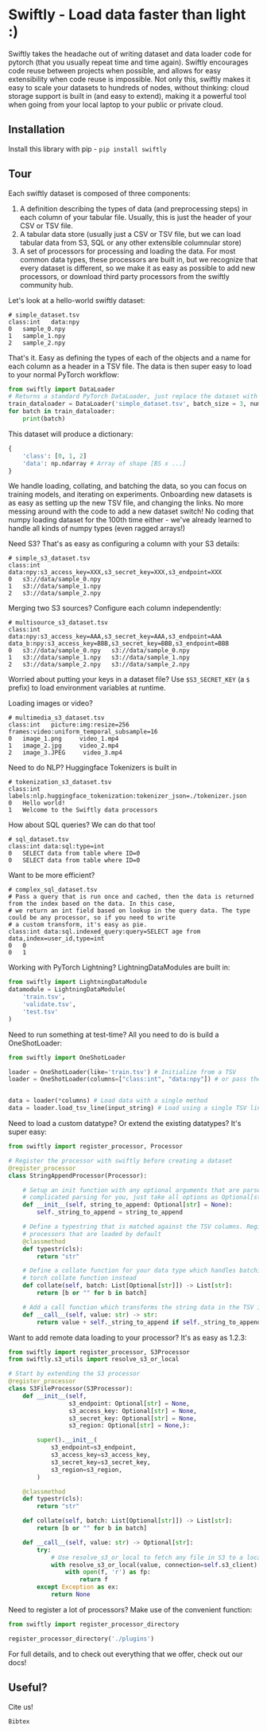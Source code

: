 # Swiftly - Load data faster than light :)

Swiftly takes the headache out of writing dataset and data loader code for pytorch (that you usually repeat time and
time again). Swiftly encourages code reuse between projects when possible, and allows for easy extensibility when code
reuse is impossible. Not only this, swiftly makes it easy to scale your datasets to hundreds of nodes, without thinking:
cloud storage support is built in (and easy to extend), making it a powerful tool when going from your local laptop to
your public or private cloud.

## Installation

Install this library with pip - `pip install swiftly`

## Tour

Each swiftly dataset is composed of three components:
1. A definition describing the types of data (and preprocessing steps) in each column of your tabular file. Usually,
    this is just the header of your CSV or TSV file.
2. A tabular data store (usually just a CSV or TSV file, but we can load tabular data from S3, SQL or any other
    extensible columnular store)
3. A set of processors for processing and loading the data. For most common data types, these processors are built in,
    but we recognize that every dataset is different, so we make it as easy as possible to add new processors, or
    download third party processors from the swiftly community hub.


Let's look at a hello-world swiftly dataset:
```tsv
# simple_dataset.tsv
class:int   data:npy
0   sample_0.npy
1   sample_1.npy
2   sample_2.npy
```

That's it. Easy as defining the types of each of the objects and a name for each column as a header in a TSV file. The
data is then super easy to load to your normal PyTorch workflow:
```py
from swiftly import DataLoader
# Returns a standard PyTorch DataLoader, just replace the dataset with the TSV file!
train_dataloader = DataLoader('simple_dataset.tsv', batch_size = 3, num_workers=12)
for batch in train_dataloader:
    print(batch)
```

This dataset will produce a dictionary:
```py
{
    'class': [0, 1, 2]
    'data': np.ndarray # Array of shape [BS x ...]
}
```

We handle loading, collating, and batching the data, so you can focus on training models, and iterating on experiments.
Onboarding new datasets is as easy as setting up the new TSV file, and changing the links. No more messing around with
the code to add a new dataset switch! No coding that numpy loading dataset for the 100th time either - we've already
learned to handle all kinds of numpy types (even ragged arrays!)

Need S3? That's as easy as configuring a column with your S3 details:
```
# simple_s3_dataset.tsv
class:int   data:npy:s3_access_key=XXX,s3_secret_key=XXX,s3_endpoint=XXX
0   s3://data/sample_0.npy
1   s3://data/sample_1.npy
2   s3://data/sample_2.npy
```

Merging two S3 sources? Configure each column independently:
```
# multisource_s3_dataset.tsv
class:int   data:npy:s3_access_key=AAA,s3_secret_key=AAA,s3_endpoint=AAA    data_b:npy:s3_access_key=BBB,s3_secret_key=BBB,s3_endpoint=BBB
0   s3://data/sample_0.npy   s3://data/sample_0.npy
1   s3://data/sample_1.npy   s3://data/sample_1.npy
2   s3://data/sample_2.npy   s3://data/sample_2.npy
```

Worried about putting your keys in a dataset file? Use `$S3_SECRET_KEY` (a `$` prefix) to load environment variables at
runtime.

Loading images or video?
```
# multimedia_s3_dataset.tsv
class:int   picture:img:resize=256  frames:video:uniform_temporal_subsample=16
0   image_1.png     video_1.mp4
1   image_2.jpg     video_2.mp4
2   image_3.JPEG     video_3.mp4
```

Need to do NLP? Huggingface Tokenizers is built in
```
# tokenization_s3_dataset.tsv
class:int   labels:nlp.huggingface_tokenization:tokenizer_json=./tokenizer.json
0   Hello world!
1   Welcome to the Swiftly data processors
```

How about SQL queries? We can do that too!
```
# sql_dataset.tsv
class:int data:sql:type=int
0   SELECT data from table where ID=0
0   SELECT data from table where ID=0
```

Want to be more efficient?
```
# complex_sql_dataset.tsv
# Pass a query that is run once and cached, then the data is returned from the index based on the data. In this case,
# we return an int field based on lookup in the query data. The type could be any processor, so if you need to write
# a custom transform, it's easy as pie.
class:int data:sql.indexed_query:query=SELECT age from data,index=user_id,type=int
0   0
0   1
```


Working with PyTorch Lightning? LightningDataModules are built in:
```py
from swiftly import LightningDataModule
datamodule = LightningDataModule(
    'train.tsv',
    'validate.tsv',
    'test.tsv'
)
```

Need to run something at test-time? All you need to do is build a OneShotLoader:
```py
from swiftly import OneShotLoader

loader = OneShotLoader(like='train.tsv') # Initialize from a TSV
loader = OneShotLoader(columns=["class:int", "data:npy"]) # or pass the columns directly!


data = loader(*columns) # Load data with a single method
data = loader.load_tsv_line(input_string) # Load using a single TSV line
```

Need to load a custom datatype? Or extend the existing datatypes? It's super easy:
```py
from swiftly import register_processor, Processor

# Register the processor with swiftly before creating a dataset
@register_processor
class StringAppendProcessor(Processor):

    # Setup an init function with any optional arguments that are parsed from the column. We handle all of the
    # complicated parsing for you, just take all options as Optional[str] arguments!
    def __init__(self, string_to_append: Optional[str] = None):
        self._string_to_append = string_to_append

    # Define a typestring that is matched against the TSV columns. Registered processors take precidence over
    # processors that are loaded by default
    @classmethod
    def typestr(cls):
        return "str"

    # Define a collate function for your data type which handles batching. If this is missing, we use the standard
    # torch collate function instead
    def collate(self, batch: List[Optional[str]]) -> List[str]:
        return [b or "" for b in batch]

    # Add a call function which transforms the string data in the TSV into a single data sample.
    def __call__(self, value: str) -> str:
        return value + self._string_to_append if self._string_to_append else ""
```

Want to add remote data loading to your processor? It's as easy as 1.2.3:
```py
from swiftly import register_processor, S3Processor
from swiftly.s3_utils import resolve_s3_or_local

# Start by extending the S3 processor
@register_processor
class S3FileProcessor(S3Processor):
    def __init__(self,
                 s3_endpoint: Optional[str] = None,
                 s3_access_key: Optional[str] = None,
                 s3_secret_key: Optional[str] = None,
                 s3_region: Optional[str] = None,):

        super().__init__(
            s3_endpoint=s3_endpoint,
            s3_access_key=s3_access_key,
            s3_secret_key=s3_secret_key,
            s3_region=s3_region,
        )

    @classmethod
    def typestr(cls):
        return "str"

    def collate(self, batch: List[Optional[str]]) -> List[str]:
        return [b or "" for b in batch]

    def __call__(self, value: str) -> Optional[str]:
        try:
            # Use resolve_s3_or_local to fetch any file in S3 to a local filepath (or use a local file path if it's local)
            with resolve_s3_or_local(value, connection=self.s3_client) as f:
                with open(f, 'r') as fp:
                    return f
        except Exception as ex:
            return None
```

Need to register a lot of processors? Make use of the convenient function:
```py
from swiftly import register_processor_directory

register_processor_directory('./plugins')
```

For full details, and to check out everything that we offer, check out our docs!

## Useful?

Cite us!
```
Bibtex
```
